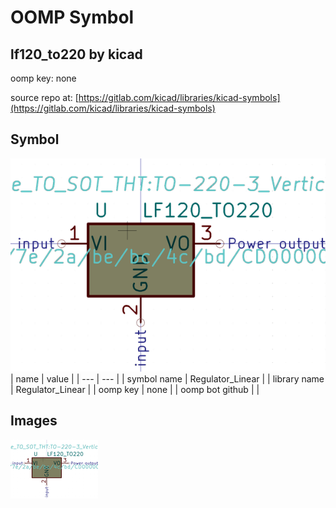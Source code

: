 # OOMP Symbol  
## lf120_to220  by kicad  
  
oomp key: none  
  
source repo at: [https://gitlab.com/kicad/libraries/kicad-symbols](https://gitlab.com/kicad/libraries/kicad-symbols)  
## Symbol  
  
[![working.png](working_600.png)](working.png)  
| name | value | 
| --- | --- | 
| symbol name | Regulator_Linear | 
| library name | Regulator_Linear | 
| oomp key | none | 
| oomp bot github |  | 
## Images  
  
[![working.png](working_140.png)](working.png)  

